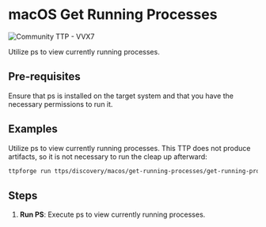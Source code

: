 # macOS Get Running Processes

![Community TTP - VVX7](https://img.shields.io/badge/Community_TTP-green)

Utilize ps to view currently running processes.

## Pre-requisites

Ensure that ps is installed on the target system and that you have the necessary
permissions to run it.

## Examples

Utilize ps to view currently running processes. This TTP does not produce
artifacts, so it is not necessary to run the cleap up afterward:

```bash
ttpforge run ttps/discovery/macos/get-running-processes/get-running-processes.yaml
```

## Steps

1. **Run PS**: Execute ps to view currently running processes.
